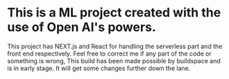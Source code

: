 # This is a ML project created with the use of Open AI's powers. 

This project has NEXT.js and React for handling the serverless part and the front end respectively. Feel free to correct me if any part of the code or something is wrong, This build has been made possible by buildspace and is in early stage. It will get some changes further down the lane.
